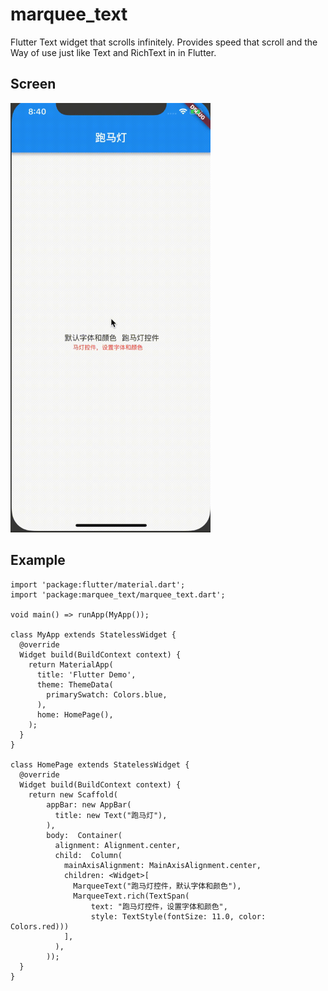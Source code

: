 # marquee_text

Flutter Text widget that scrolls infinitely. Provides speed that scroll 
and the Way of use just like Text and RichText in in Flutter.

## Screen
<img src="https://github.com/bytedance/marquee_text/blob/master/doc/image.gif" width="320">


## Example

```
import 'package:flutter/material.dart';
import 'package:marquee_text/marquee_text.dart';

void main() => runApp(MyApp());

class MyApp extends StatelessWidget {
  @override
  Widget build(BuildContext context) {
    return MaterialApp(
      title: 'Flutter Demo',
      theme: ThemeData(
        primarySwatch: Colors.blue,
      ),
      home: HomePage(),
    );
  }
}

class HomePage extends StatelessWidget {
  @override
  Widget build(BuildContext context) {
    return new Scaffold(
        appBar: new AppBar(
          title: new Text("跑马灯"),
        ),
        body:  Container(
          alignment: Alignment.center,
          child:  Column(
            mainAxisAlignment: MainAxisAlignment.center,
            children: <Widget>[
              MarqueeText("跑马灯控件，默认字体和颜色"),
              MarqueeText.rich(TextSpan(
                  text: "跑马灯控件，设置字体和颜色",
                  style: TextStyle(fontSize: 11.0, color: Colors.red)))
            ],
          ),
        ));
  }
}
```



